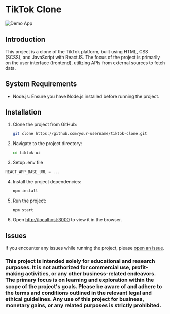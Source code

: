 # TikTok Clone

![Demo App](https://res.cloudinary.com/den0awox0/image/upload/v1709350109/qkaxk6xcztpxp8q95qt2.png)

## Introduction

This project is a clone of the TikTok platform, built using HTML, CSS (SCSS), and JavaScript with ReactJS. The focus of the project is primarily on the user interface (frontend), utilizing APIs from external sources to fetch data.

## System Requirements

-   Node.js: Ensure you have Node.js installed before running the project.

## Installation

1. Clone the project from GitHub:
    ```bash
    git clone https://github.com/your-username/tiktok-clone.git
    ```
2. Navigate to the project directory:
    ```bash
    cd tiktok-ui
    ```
3. Setup .env file

```js
REACT_APP_BASE_URL = ...

```

4. Install the project dependencies:
    ```bash
    npm install
    ```
5. Run the project:
    ```bash
    npm start
    ```
6. Open [http://localhost:3000](http://localhost:3000) to view it in the browser.

## Issues

If you encounter any issues while running the project, please [open an issue](https://github.com/phamdung2209/tiktok/issues).

### This project is intended solely for educational and research purposes. It is not authorized for commercial use, profit-making activities, or any other business-related endeavors. The primary focus is on learning and exploration within the scope of the project's goals. Please be aware of and adhere to the terms and conditions outlined in the relevant legal and ethical guidelines. Any use of this project for business, monetary gains, or any related purposes is strictly prohibited.
